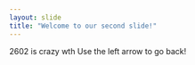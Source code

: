 ```yaml
---
layout: slide
title: "Welcome to our second slide!"
---
```

2602 is crazy wth
Use the left arrow to go back!
